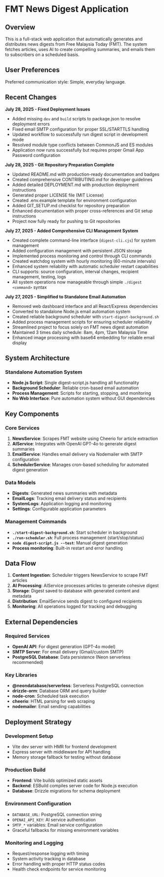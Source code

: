 # FMT News Digest Application

## Overview

This is a full-stack web application that automatically generates and distributes news digests from Free Malaysia Today (FMT). The system fetches articles, uses AI to create compelling summaries, and emails them to subscribers on a scheduled basis.

## User Preferences

Preferred communication style: Simple, everyday language.

## Recent Changes

**July 28, 2025 - Fixed Deployment Issues**
- Added missing `dev` and `build` scripts to package.json to resolve deployment errors
- Fixed email SMTP configuration for proper SSL/STARTTLS handling
- Updated workflow to successfully run digest script in development mode
- Resolved module type conflicts between CommonJS and ES modules
- Application now runs successfully but requires proper Gmail App Password configuration

**July 28, 2025 - Git Repository Preparation Complete**
- Updated README.md with production-ready documentation and badges
- Created comprehensive CONTRIBUTING.md for developer guidelines
- Added detailed DEPLOYMENT.md with production deployment instructions
- Generated proper LICENSE file (MIT License)
- Created .env.example template for environment configuration
- Added GIT_SETUP.md checklist for repository preparation
- Enhanced documentation with proper cross-references and Git setup instructions
- Project now fully ready for pushing to Git repositories

**July 27, 2025 - Added Comprehensive CLI Management System**
- Created complete command-line interface (`digest-cli.cjs`) for system management
- Added configuration management with persistent JSON storage
- Implemented process monitoring and control through CLI commands
- Created watchdog system with hourly monitoring (60-minute intervals)
- Enhanced system reliability with automatic scheduler restart capabilities
- CLI supports: source configuration, interval changes, recipient management, testing, logs
- All system operations now manageable through simple `./digest <command>` syntax

**July 27, 2025 - Simplified to Standalone Email Automation**
- Removed web dashboard interface and all React/Express dependencies
- Converted to standalone Node.js email automation system
- Created reliable background scheduler with `start-digest-background.sh`
- Added process management scripts for ensuring scheduler reliability
- Streamlined project to focus solely on FMT news digest automation
- Maintained 3 times daily schedule: 8am, 4pm, 12am Malaysia Time
- Enhanced image processing with base64 embedding for reliable email display

## System Architecture

### Standalone Automation System
- **Node.js Script**: Single digest-script.js handling all functionality
- **Background Scheduler**: Reliable cron-based email automation
- **Process Management**: Scripts for starting, stopping, and monitoring
- **No Web Interface**: Pure automation system without GUI dependencies

## Key Components

### Core Services
1. **NewsService**: Scrapes FMT website using Cheerio for article extraction
2. **AIService**: Integrates with OpenAI GPT-4o to generate digest summaries
3. **EmailService**: Handles email delivery via Nodemailer with SMTP configuration
4. **SchedulerService**: Manages cron-based scheduling for automated digest generation

### Data Models
- **Digests**: Generated news summaries with metadata
- **EmailLogs**: Tracking email delivery status and recipients
- **SystemLogs**: Application logging and monitoring
- **Settings**: Configurable application parameters

### Management Commands
- **`./start-digest-background.sh`**: Start scheduler in background
- **`./run-scheduler.sh`**: Full process management (start/stop/status)
- **`node digest-script.js --test`**: Manual digest generation
- **Process monitoring**: Built-in restart and error handling

## Data Flow

1. **Content Ingestion**: Scheduler triggers NewsService to scrape FMT articles
2. **AI Processing**: AIService processes articles to generate cohesive digest
3. **Storage**: Digest saved to database with generated content and metadata
4. **Distribution**: EmailService sends digest to configured recipients
5. **Monitoring**: All operations logged for tracking and debugging

## External Dependencies

### Required Services
- **OpenAI API**: For digest generation (GPT-4o model)
- **SMTP Server**: For email delivery (Gmail/custom SMTP)
- **PostgreSQL Database**: Data persistence (Neon serverless recommended)

### Key Libraries
- **@neondatabase/serverless**: Serverless PostgreSQL connection
- **drizzle-orm**: Database ORM and query builder
- **node-cron**: Scheduled task execution
- **cheerio**: HTML parsing for web scraping
- **nodemailer**: Email sending capabilities

## Deployment Strategy

### Development Setup
- Vite dev server with HMR for frontend development
- Express server with middleware for API handling
- Memory storage fallback for testing without database

### Production Build
- **Frontend**: Vite builds optimized static assets
- **Backend**: ESBuild compiles server code for Node.js execution
- **Database**: Drizzle migrations for schema deployment

### Environment Configuration
- `DATABASE_URL`: PostgreSQL connection string
- `OPENAI_API_KEY`: AI service authentication
- `SMTP_*` variables: Email service configuration
- Graceful fallbacks for missing environment variables

### Monitoring and Logging
- Request/response logging with timing
- System activity tracking in database
- Error handling with proper HTTP status codes
- Health check endpoints for service monitoring